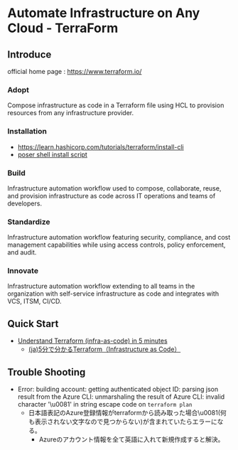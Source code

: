 # Automate Infrastructure on Any Cloud - TerraForm

## Introduce

official home page : https://www.terraform.io/

### Adopt
Compose infrastructure as code in a Terraform file using HCL to provision resources from any infrastructure provider.

### Installation
* https://learn.hashicorp.com/tutorials/terraform/install-cli
* [poser shell install script](https://github.com/LowyShin/KnowledgeBase/blob/master/wiki/terraform/terraforminstall.ps1)

### Build
Infrastructure automation workflow used to compose, collaborate, reuse, and provision infrastructure as code across IT operations and teams of developers.

### Standardize
Infrastructure automation workflow featuring security, compliance, and cost management capabilities while using access controls, policy enforcement, and audit.

### Innovate
Infrastructure automation workflow extending to all teams in the organization with self-service infrastructure as code and integrates with VCS, ITSM, CI/CD.

## Quick Start

* [Understand Terraform (infra-as-code) in 5 minutes](https://www.jesuisundev.com/en/understand-terraform-infra-as-code-in-5-minutes/)
  * [(ja)5分で分かるTerraform（Infrastructure as Code）](https://www.lac.co.jp/lacwatch/service/20200903_002270.html)

## Trouble Shooting

-  Error: building account: getting authenticated object ID: parsing json result from the Azure CLI: unmarshaling the result of Azure CLI: invalid character '\u0081' in string escape code on `terraform plan`
    - 日本語表記のAzure登録情報がterraformから読み取った場合\u0081(何も表示されない文字なので見つからない)が含まれていたらエラーになる。
        - Azureのアカウント情報を全て英語に入れて新規作成すると解決。
